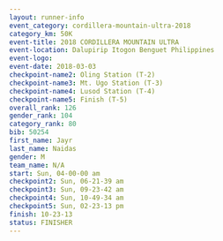 ```yaml
---
layout: runner-info 
event_category: cordillera-mountain-ultra-2018 
category_km: 50K 
event-title: 2018 CORDILLERA MOUNTAIN ULTRA 
event-location: Dalupirip Itogon Benguet Philippines 
event-logo: 
event-date: 2018-03-03 
checkpoint-name2: Oling Station (T-2) 
checkpoint-name3: Mt. Ugo Station (T-3) 
checkpoint-name4: Lusod Station (T-4) 
checkpoint-name5: Finish (T-5) 
overall_rank: 126
gender_rank: 104
category_rank: 80
bib: 50254
first_name: Jayr
last_name: Naidas
gender: M
team_name: N/A
start: Sun, 04-00-00 am
checkpoint2: Sun, 06-21-39 am
checkpoint3: Sun, 09-23-42 am
checkpoint4: Sun, 10-49-34 am
checkpoint5: Sun, 02-23-13 pm
finish: 10-23-13
status: FINISHER
---
```


